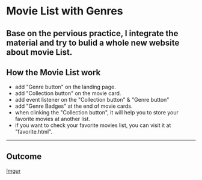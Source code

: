 # Movie List with Genres
Base on the pervious practice, I integrate the material and try to bulid a whole new website about movie List. 
----

## How the Movie List work
- add "Genre button" on the landing page.
- add "Collection button" on the movie card.
- add event listener on the "Collection button" & "Genre button"
- add "Genre Badges" at the end of movie cards.
- when clinking the "Collection button", it will help you to store your favorite movies at another list.
- if you want to check your favorite movies list, you can visit it at "favorite.html".
----

## Outcome
[Imgur](https://i.imgur.com/F2iZb8P.png)

